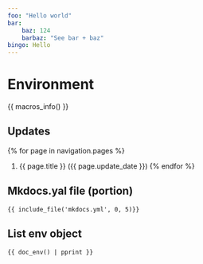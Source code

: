 ```yaml
---
foo: "Hello world"
bar: 
    baz: 124
    barbaz: "See bar + baz"
bingo: Hello
---
```


# Environment

{{ macros_info() }}


## Updates
{% for page in navigation.pages %}
1. {{ page.title }} ({{ page.update_date }})
{% endfor %}


## Mkdocs.yal file (portion)

```
{{ include_file('mkdocs.yml', 0, 5)}}
```

## List env object

```
{{ doc_env() | pprint }}
```